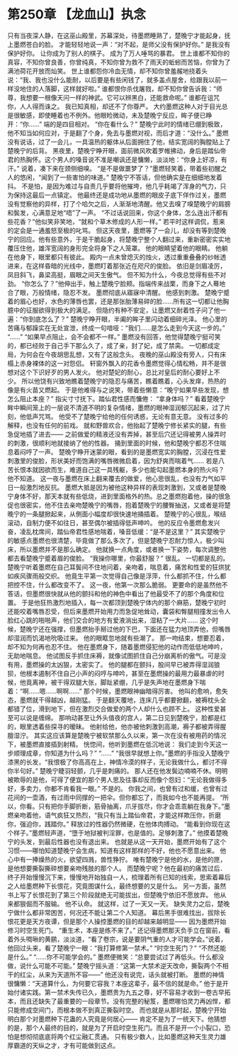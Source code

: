 # 第250章 【龙血山】执念
只有当夜深人静，在这巫山殿里，苏幕深处，待墨燃睡熟了，楚晚宁才能起身，抚上墨燃苍白的脸。
才能轻轻地说一声：“对不起，是师父没有保护好你。”
是我没有保护好你。
让你成为了别人的棋子。
成为了万人唾骂的暴君。
世上谁都不知你的真容，不知你曾良善，你曾纯真，不知你曾为救不了雨天的蚯蚓而苦恼，你曾为了满池荷花开放而灿笑。
世上谁都怨你冷血无情，却不知你曾羞赧地挠着头说：“我、我也没什么能耐，以后要是有些闲钱了，就多盖点屋舍，给跟我以前一样没地住的人落脚，这样就好啦。”
谁都恨你杀伐屠戮，却不知你曾告诉我：“师尊，我想要一根像天问一样的神武。它可以辨黑白，还能救命呢。”
谁都在诅咒你，人人得而诛之。
我已知真相，却还不了你尊严。
大约墨燃这种人对于目光总是很敏感，即使睡着也不例外。他眼睑微动，未及楚晚宁反应，眸子便已睁开：“你……”
端的是四目相对。
“你在看什么？”
楚晚宁此时的情绪已绷到极致，他不知当如何应对，于是翻了个身，免去与墨燃对视，而后才道：“没什么。”
墨燃没有说话，过了一会儿，一具温热的躯体从后面拥住了他，结实宽阔的胸膛贴上了楚晚宁的后背。
黑夜里，楚晚宁睁开眼，面前微风吹着罗帷拂动，身后是踏仙帝君的热胸怀。这个男人的嗓音说不准是嘲讽还是慵懒，淡淡地：“你身上好凉，有汗。”
说着，凑下来在颈侧细嗅。
“是不是做噩梦了？”墨燃轻笑着，带着些初醒之人的悠闲，“闻到了一些害怕的味道。”
楚晚宁不答话，但他确实是在细细地发着抖。
不是怕，是因为难过与自责几乎要将他摧垮，他几乎耗竭了浑身的气力，只为保持这最后一点镇定。
他最终还是成功地从墨燃的眼皮子底下佯作过关，墨燃没有觉察他的异样，打了个哈欠之后，人渐渐地清醒。他又去嗅了嗅楚晚宁的肩膀和鬓发，心满意足地“唔”了一声。
“不过话说回来，你这个身体，怎么连出汗都有些花香？”他似笑非笑地，“就和个草木修成的人形一样。”
若平时这样调侃，惹来的定会是一通羞怒至极的叱骂。
但这天夜里，墨燃等了一会儿，却没有等到楚晚宁的回应。他有些意外，于是干脆起身，将楚晚宁整个人翻过来，重新密密实实地覆压住他，雄浑宽阔的身形完全将身下之人笼罩。
他的眼睛望着他的眼睛。
他躺在他身下，眼里都只有彼此。
殿内一点未曾熄灭的烛火，透过重重叠叠的纱帐透进来，在这样昏暗的光线中，墨燃盯着那张近在咫尺的俊脸。
依旧是剑眉凌厉，凤目斜飞，鼻梁高挺，眉眼之间天生傲气。
但不知为什么，今夜总觉得有些不对劲。
“你怎么了？”他伸出手，触上楚晚宁脸颊。指端传来战栗，而身下之人蓦地合了眼，万般情绪，隐忍不发。
墨燃彻底从寤寐中清醒。
他感到刺激。
楚晚宁蹙着的眉心也好，水色的薄唇也罢，还是那张胎薄易碎的脸……所有这一切都让他胸臆中的征服欲得到极大的满足。
但隐约有种不安定，让墨燃又耐着性子问了他一遍：“你到底怎么了？”
楚晚宁睁开眼，半阖的眸子里闪动着细碎光泽。
他心里的苦痛与郁躁实在无处宣泄，终成一句喑哑：“我们……是怎么走到今天这一步的。”
“……”
“如果早点阻止，会不会都不一样。”
墨燃没有回答，他觉得楚晚宁挺可笑的，都已经败于自己手下那么久了，成了亲，封了妃，成了禁脔。
一切都成定局，为何会在今夜胡思乱想，又有了这般念头。
夜晚的巫山殿没有旁人，只有床榻上赤身裸体的这一对怨侣。
轩窗外飘入的花香令墨燃觉得心情松畅，并不是很想对这个下识好歹的男人发火。
他对楚妃的耐心，总比对皇后的耐心要好上不少。
所以他饶有兴致地瞧着楚晚宁的隐忍与痛苦，瞧着瞧着，心头发痒，热热的像是有火苗又燃起。
于是他难得与之说笑，带着些懒意：“晚宁如果早些发现，想怎么阻止本座？”
指尖寸寸抚下。踏仙君性感而慵倦： “拿身体吗？”
看着楚晚宁眸中瞬间笼上的一层说不清道不明的复杂情绪，墨燃的眼神湿润郁沉起来，过了片刻，他低声咒骂。
他受不了楚晚宁给他的任何诱惑，无论有意无意。
没有过多的解释，也没有任何的前戏。
就和野兽欢合，他抬起了楚晚宁修长紧实的腿，有些急促地插了进去——
之前做爱的精液还没有弄掉，甚至后穴还记得被男人操弄时的刺激，很顺利地就接纳了他的性器。
捅到里面的时候，他和楚晚宁都忍不住喘息着闷哼了一声。
楚晚宁睁开迷蒙的眼，看到的是墨燃宽实的胸膛，沉浸在性爱刺激里的俊脸，形状美好而饱满的嘴唇微微启着，因为舒爽而喘着气……
若是八苦长恨本就因欲而生，难道自己这一具残躯，多少也能勾起墨燃本身的热火吗？
他不知道。
这一夜与墨燃在床上翻来覆去的做爱，他心思很乱，也没有力气如平日一般激烈地反抗。
墨燃大抵是因为被他这种异样的表现刺激到，又或者是楚晚宁身体不好，那天本就有些低烧，进到里面格外的热。总之墨燃抱着他，操的很急促也很密实，他不住去亲吻楚晚宁的嘴唇，抱着楚晚宁的腰臀抽送，又或者是将楚晚宁的一条腿掀起来，从側面小幅度却很快速地捅插着。
楚晚宁的心很乱，喉结滚动，自制力便不如往日，甚至偶尔被插得低声呻吟。
他的反应令墨燃愈发兴奋，凌乱枕席间，踏仙帝君性感地喘着，嗓音低缓：“是不是这里？”
其实楚晚宁的敏感点墨燃也很清楚，毕竟做了那么多次了，但是楚晚宁忍耐力惊人，极少叫床，所以墨燃并不是那么确定。
他就换一点角度，或者换一下姿势，每次调整他都去看楚晚宁蹙着眉的俊脸。
“我操你哪里，你最舒服？”
很乱。
一切都是乱的。
楚晚宁听着墨燃在自己耳鬓间不住地问着，亲吻着，喘息着，痛苦和性爱的狂烘犹如疾风骤雨般交织。
他竟生平第一次觉得自己像是浮萍，什么都抓不住，什么都把控不住，什么都改变不了。
这一夜，他第一次那么脆弱。
更要命的是虽然他不答话，但墨燃很快就从他的颤抖和他的神色中看出了他最受不了的那个角度和位置。
于是他狂热激烈地插入，每一次都顶到楚晚宁体内的那个麻筋，楚晚宁初时还能咬着嘴唇忍受，但后来墨燃开始用力而急促地耸动，囊袋和臀腿相撞发出令人脸红心跳的啪啪声，他们交合的地方有爱液淌出来，湿粘了一大片……
这个时候，楚晚宁还在强撑，但墨燃抬手掰过他的下巴，下面还在猛力地顶弄他，但嘴唇却湿润而饥渴地吮吸过来。
他的眼眶忽地就有些潮了。
那一吻结束，想要忍着，却不知为何再也忍不住。
他在墨燃身下，随着墨燃侵犯他的动作而低低地呻吟，无助地喘息。
他试图反手抓住床褥，就像试图抓住自己分崩离析的傲气。可是没有用，墨燃操的太凶狠，太密实了。
他的腿都在颤抖，股间早已被弄得湿润狼狈，他根本遏制不住自己小声的闷哼与呻吟，甚至在墨燃操的最用力最暴虐的时候，他竟离神，被干得双腿大张，脚趾紧绷，几乎是失声地在墨燃身下喘着：“啊……嗯……啊啊……”
那个时候，墨燃眼神幽暗得厉害。
他叫的愈响，愈失态，墨燃就干得越凶，越刚猛。
于是翻天覆地，连床几乎都要掀翻，被褥枕头全都错了位，滑到地下，但在激烈交合做爱的两个人却什么也顾不上。
这种性爱甚至可以说是缠绵。
那响动甚至让外头值夜的宫人，第二日见到楚晚宁，脸都是红的，眼里透着些探寻的暧昧。
他射给他，他亦被他刺激到高潮，褥子都被弄得腥膻湿泞。
其实这应该算是楚晚宁被软禁那么久以来，第一次在没有被用药的情况下，被墨燃直接插到射精。
恍惚间，他听到墨燃在低沉地说： 我们走到今天这一步顺理成章，你知道为什么吗？”
“……”
“我很早就想上你。”墨燃的手指没入楚晚宁漆黑的长发，“我恨极了你高高在上，神情冷漠的样子，无论我做什么，都讨不得你半句好。”
楚晚宁睫羽轻颤，几乎是刺痛的。
那人还在他发鬓边喃喃不休。明明被欺辱的是他，可得了便宜的那个男人思及往事却反而像个怨妇：“无论我做得多好，多卖力，你都不肯看我一眼。”
不是的。
你我之间，也曾有过和缓，也曾有过花间的一壶酒，有过雨中同撑的一把伞。但你都忘了，而我如今也不能再提。
“所以，你看。只有把你手脚折断，筋骨抽离，爪牙拔尽，你才会乖乖躺在我身下。”墨燃亲吻着他，语气疯狂又热烈，“我只有当上踏仙帝君，才能这样欺压你，折磨你，强迫你，践踏你。”
释放过的性器仍然微硬，在他体肉搏动。
“能看到你现在这个样子。”墨燃轻声道，“墮于地狱被判淫罪，也是值的。足够刺激了。”
他摸着楚晚宁的头发，到最后性器也没有退出来。
也就是从这一天开始，墨燃开始有了这个习惯——哪怕知道楚晚宁会生病，知道有这样那样的不好，他也不愿意出来。
他心中有一捧燥热的火，欲望四溅，兽性狰狞。
唯有楚晚宁是他的水，是他的匣，是他想要撕裂撕碎想要亲吻残肢的那个人。
而楚晚宁呢？他在最初的痛苦过后．终子开始慢慢沉下来，慢慢地开始独自一人，梳理着所有已知的线索，思索着幕后之人给墨燃种下长恨花，究竟图谋什么，最终想要的又是什么。
另一方面，虽然书上写了长恨花到了第三个阶段就绝无可能拔出，但楚晚宁依旧不愿放弃。
他从来都狠倔而不服输。
他不认命。
就这样，过了一天又一天。
缺失灵力之后，楚晚宁做什么都非常困苦，何况还不能让第二个人知道。
幕后黑手很难找出，拔除长恨花更是天方夜谭，但是那个人操控墨燃的目的却越来越明显——
因为墨燃开始修习时空生死门。
“重生术，本座是练不来了。”
还记得墨燃那天负手立在窗前，看着外头啁啾的黄鹂，淡淡道，“看了卷宗，说是要阴气重的人才可能学会。”说着，他回过头来，看了楚晚宁一眼：“我打算修第一禁术。”
“时空生死门？”
“不然还能是什么。”
“……你不可能学会的。”
墨燃便微笑：“总要尝试过了再低头。什么都没做，说什么可能不可能。”
楚晚宁摇头道：“这第一大禁术逆天改命，撕裂两个不相干的红尘，从来为天道所不容——”
他还没有说完，话头就被打断。
墨燃的神情很慵懒：“天道算什么，为何要它容我？本座这辈子，最不信的就是命。”
他于是开始付诸实践。第一禁术失传已久，墨燃贵为九五之尊，好不容易才收到一卷古早拓本，而且还缺失了最重要的一段章节。没有完整的秘笈，墨燃哪怕灵力再凶悍，都只能修成空间门，而根本做不到真正撕裂时空。
而也就是从那时起，楚晚宁开始明白那个对墨燃种下花蛊的人究竟是何居心——
肯定不是为了一统天下。他猜想的是，那个人最终的目的，就是为了开启时空生死门。而且不是开一个小裂口，恐怕是想彻彻底底将两个红尘融汇贯通。
只有极少数人，比如墨燃这种天生灵力雄厚霸道的天纵之才，才有可能做到这点。
